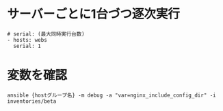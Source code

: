 # サーバーごとに1台づつ逐次実行

```
# serial: (最大同時実行台数)
- hosts: webs
  serial: 1
```

# 変数を確認
```
ansible {hostグループ名} -m debug -a "var=nginx_include_config_dir" -i inventories/beta
```
